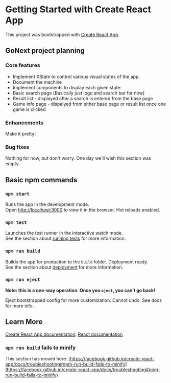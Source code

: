 # Getting Started with Create React App

This project was bootstrapped with [Create React App](https://github.com/facebook/create-react-app).

## GoNext project planning

### Core features

* Implement XState to control various visual states of the app.
*   Document the machine
* Implement components to display each given state:
*   Basic search page (Basically just logo and search bar for now)
*   Result list - displayed after a search is entered from the base page
*   Game info page - dispalyed from either base page or result list once one game is clicked

### Enhancements

Make it pretty!

### Bug fixes

Nothing for now, but don't worry. One day we'll wish this section was empty.

## Basic npm commands

### `npm start`

Runs the app in the development mode.\
Open [http://localhost:3000](http://localhost:3000) to view it in the browser. Hot reloads enabled.

### `npm test`

Launches the test runner in the interactive watch mode.\
See the section about [running tests](https://facebook.github.io/create-react-app/docs/running-tests) for more information.

### `npm run build`

Builds the app for production to the `build` folder. Deployment ready.\
See the section about [deployment](https://facebook.github.io/create-react-app/docs/deployment) for more information.

### `npm run eject`

**Note: this is a one-way operation. Once you `eject`, you can’t go back!**

Eject bootstrapped config for more customization. Cannot undo. See docs for more info.

## Learn More

[Create React App documentation](https://facebook.github.io/create-react-app/docs/getting-started). [React documentation](https://reactjs.org/)

### `npm run build` fails to minify

This section has moved here: [https://facebook.github.io/create-react-app/docs/troubleshooting#npm-run-build-fails-to-minify](https://facebook.github.io/create-react-app/docs/troubleshooting#npm-run-build-fails-to-minify)

